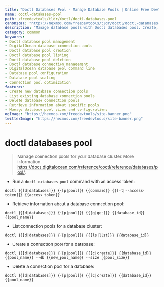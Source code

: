 ```yaml
---
title: "Doctl Databases Pool - Manage Database Pools | Online Free DevTools by Hexmos"
name: doctl-databases-pool
path: /freedevtools/tldr/doctl/doctl-databases-pool
canonical: "https://hexmos.com/freedevtools/tldr/doctl/doctl-databases-pool/"
description: "Manage database pools with Doctl databases pool. Create, list, and delete database connection pools for optimal performance. Free online tool, no registration required."
category: common
keywords:
- Doctl database pool management
- DigitalOcean database connection pools
- Doctl database pool creation
- Doctl database pool listing
- Doctl database pool deletion
- Doctl database connection management
- DigitalOcean database pool command line
- Database pool configuration
- Database pool scaling
- Connection pool optimization
features:
- Create new database connection pools
- List existing database connection pools
- Delete database connection pools
- Retrieve information about specific pools
- Manage database pool sizes and configurations
ogImage: "https://hexmos.com/freedevtools/site-banner.png"
twitterImage: "https://hexmos.com/freedevtools/site-banner.png"
---
```


# doctl databases pool

> Manage connection pools for your database cluster.
> More information: <https://docs.digitalocean.com/reference/doctl/reference/databases/pool/>.

- Run a `doctl databases pool` command with an access token:

`doctl {{[d|databases]}} {{[p|pool]}} {{command}} {{[-t|--access-token]}} {{access_token}}`

- Retrieve information about a database connection pool:

`doctl {{[d|databases]}} {{[p|pool]}} {{[g|get]}} {{database_id}} {{pool_name}}`

- List connection pools for a database cluster:

`doctl {{[d|databases]}} {{[p|pool]}} {{[ls|list]}} {{database_id}}`

- Create a connection pool for a database:

`doctl {{[d|databases]}} {{[p|pool]}} {{[c|create]}} {{database_id}} {{pool_name}} --db {{new_pool_name}} --size {{pool_size}}`

- Delete a connection pool for a database:

`doctl {{[d|databases]}} {{[p|pool]}} {{[c|create]}} {{database_id}} {{pool_name}}`
